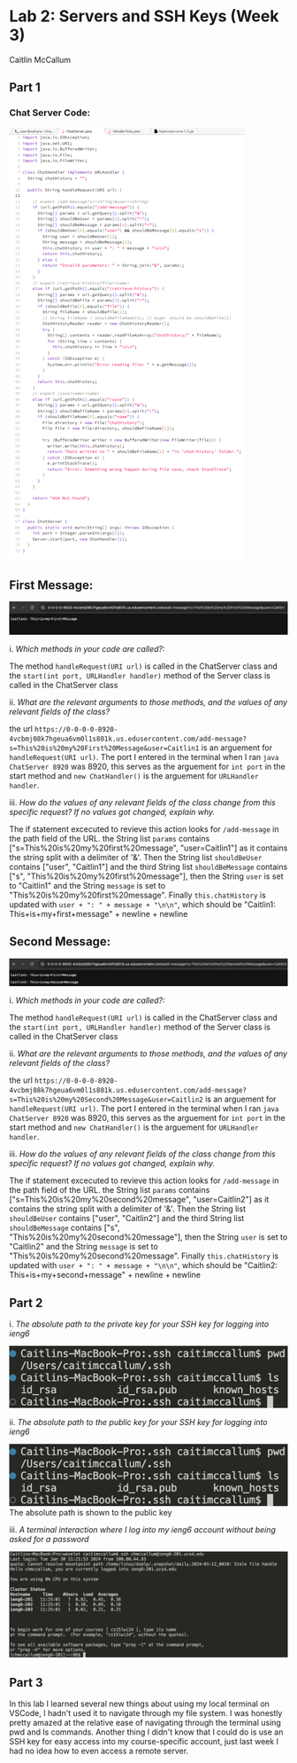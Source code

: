 # Lab 2: Servers and SSH Keys (Week 3)
Caitlin McCallum
## Part 1 
### Chat Server Code: 
![Image](ChatServerScreenshot.png)
## First Message:
![Image](FirstMessage.png)

i. *Which methods in your code are called?:*

The method `handleRequest(URI url)` is called in the ChatServer class and the `start(int port, URLHandler handler)` method of the Server class is called in the ChatServer class

ii. *What are the relevant arguments to those methods, and the values of any relevant fields of the class?*

the url `https://0-0-0-0-8920-4vcbmj08k7hgeua6vm0l1s801k.us.edusercontent.com/add-message?s=This%20is%20my%20First%20Message&user=Caitlin1` is an arguement for `handleRequest(URI url)`. The port I entered in the terminal when I ran `java ChatServer 8920` was 8920, this serves as the arguement for `int port` in the start method and `new ChatHandler()` is the arguement for `URLHandler handler`.

iii. *How do the values of any relevant fields of the class change from this specific request? If no values got changed, explain why.*

The if statement excecuted to revieve this action looks for `/add-message` in the path field of the URL. the String list `params` contains ["s=This%20is%20my%20first%20message", "user=Caitlin1"] as it contains the string split with a delimiter of '&'. Then the String list `shouldBeUser` contains ["user", "Caitlin1"] and the third String list `shouldBeMessage` contains ["s", "This%20is%20my%20first%20message"], then the String `user` is set to "Caitlin1" and the String `message` is set to "This%20is%20my%20first%20message". Finally `this.chatHistory` is updated with `user + ": " + message + "\n\n"`, which should be "Caitlin1: This+is+my+first+message" + newline + newline

## Second Message:
![Image](SecondMessage.png)

i. *Which methods in your code are called?:*

The method `handleRequest(URI url)` is called in the ChatServer class and the `start(int port, URLHandler handler)` method of the Server class is called in the ChatServer class

ii. *What are the relevant arguments to those methods, and the values of any relevant fields of the class?*

the url `https://0-0-0-0-8920-4vcbmj08k7hgeua6vm0l1s801k.us.edusercontent.com/add-message?s=This%20is%20my%20Second%20Message&user=Caitlin2` is an arguement for `handleRequest(URI url)`. The port I entered in the terminal when I ran `java ChatServer 8920` was 8920, this serves as the arguement for `int port` in the start method and `new ChatHandler()` is the arguement for `URLHandler handler`.

iii. *How do the values of any relevant fields of the class change from this specific request? If no values got changed, explain why.*

The if statement excecuted to revieve this action looks for `/add-message` in the path field of the URL. the String list `params` contains ["s=This%20is%20my%20second%20message", "user=Caitlin2"] as it contains the string split with a delimiter of '&'. Then the String list `shouldBeUser` contains ["user", "Caitlin2"] and the third String list `shouldBeMessage` contains ["s", "This%20is%20my%20second%20message"], then the String `user` is set to "Caitlin2" and the String `message` is set to "This%20is%20my%20second%20message". Finally `this.chatHistory` is updated with `user + ": " + message + "\n\n"`, which should be "Caitlin2: This+is+my+second+message" + newline + newline

## Part 2

i. *The absolute path to the private key for your SSH key for logging into ieng6*

![Image](PrivateKey.png)

ii. *The absolute path to the public key for your SSH key for logging into ieng6*

![Image](PrivateKey.png)
The absolute path is shown to the public key

iii. *A terminal interaction where I log into my ieng6 account without being asked for a password*

![Image](LoggingInWithoutP.png)

## Part 3

In this lab I learned several new things about using my local terminal on VSCode, I hadn't used it to navigate through my file system. I was honestly pretty amazed at the relative ease of navigating through the terminal using pwd and ls commands. Another thing I didn't know that I could do is use an SSH key for easy access into my course-specific account, just last week I had no idea how to even access a remote server. 
